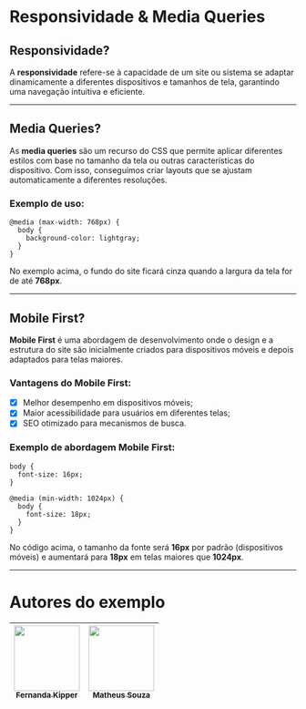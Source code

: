 # Responsividade & Media Queries

## Responsividade?
A **responsividade** refere-se à capacidade de um site ou sistema se adaptar dinamicamente a diferentes dispositivos e tamanhos de tela, garantindo uma navegação intuitiva e eficiente.

----

## Media Queries?
As **media queries** são um recurso do CSS que permite aplicar diferentes estilos com base no tamanho da tela ou outras características do dispositivo. Com isso, conseguimos criar layouts que se ajustam automaticamente a diferentes resoluções.

### Exemplo de uso:

```
@media (max-width: 768px) {
  body {
    background-color: lightgray;
  }
}
```

No exemplo acima, o fundo do site ficará cinza quando a largura da tela for de até **768px**.

----

## Mobile First?
**Mobile First** é uma abordagem de desenvolvimento onde o design e a estrutura do site são inicialmente criados para dispositivos móveis e depois adaptados para telas maiores.

### Vantagens do Mobile First:

- [x] Melhor desempenho em dispositivos móveis;
- [x] Maior acessibilidade para usuários em diferentes telas;
- [x] SEO otimizado para mecanismos de busca.

### Exemplo de abordagem Mobile First:

```
body {
  font-size: 16px;
}

@media (min-width: 1024px) {
  body {
    font-size: 18px;
  }
}
```

No código acima, o tamanho da fonte será **16px** por padrão (dispositivos móveis) e aumentará para **18px** em telas maiores que **1024px**.

----

# Autores do exemplo
| [<img loading="lazy" src="https://avatars.githubusercontent.com/u/61896274?v=4" width=115><br><sub>Fernanda Kipper</sub>](https://github.com/Fernanda-Kipper) |  [<img loading="lazy" src="https://avatars.githubusercontent.com/u/193841372?v=4" width=115><br><sub>Matheus Souza</sub>](https://github.com/SouzaStack) |
| :---: | :---: |